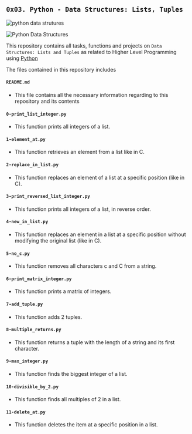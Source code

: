 ## `0x03. Python - Data Structures: Lists, Tuples`

![python data strutures](https://cdn.corporatefinanceinstitute.com/assets/python-data-structures.png)

![Python Data Structures](https://media.geeksforgeeks.org/wp-content/uploads/20211021164218/pythondatastructuresmin.png)

This repository contains all tasks, functions and projects on `Data Structures: Lists and Tuples` as related to Higher Level Programming using [Python](https://en.wikipedia.org/wiki/Python_(programming_language))

The files contained in this repository includes

#### `README.md`
  - This file contains all the necessary information regarding to this repository and its contents

#### `0-print_list_integer.py`
  - This function prints all integers of a list.

#### `1-element_at.py`
  - This function retrieves an element from a list like in C.

#### `2-replace_in_list.py`
  - This  function replaces an element of a list at a specific position (like in C).

#### `3-print_reversed_list_integer.py`
  - This function prints all integers of a list, in reverse order.

#### `4-new_in_list.py`
  - This function replaces an element in a list at a specific position without modifying the original list (like in C).

#### `5-no_c.py`
  - This function removes all characters c and C from a string.

#### `6-print_matrix_integer.py`
  - This function prints a matrix of integers.

#### `7-add_tuple.py`
  - This function adds 2 tuples.

#### `8-multiple_returns.py`
  - This function returns a tuple with the length of a string and its first character.

#### `9-max_integer.py`
  - This function finds the biggest integer of a list.

#### `10-divisible_by_2.py`
  - This function finds all multiples of 2 in a list.

#### `11-delete_at.py`
  - This function deletes the item at a specific position in a list.

